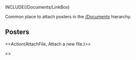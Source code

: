 INCLUDE(/Documents/LinkBox)

Common place to attach posters in the [/Documents](/Documents) hierarchy.

## Posters

<<Action(AttachFile, Attach a new file.)>>

<<AttachList>>
